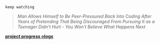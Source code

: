 `keep watching`

> *Man Allows Himself to Be Peer-Pressured Back Into Coding After Years of Pretending That Being Discouraged From Pursuing It as a Teenager Didn't Hurt - You Won't Believe What Happens Next*

[**project progress** ~~p~~**logs**](https://github.com/cyrusae/logs)

<!--
**cyrusae/cyrusae** is a ✨ _special_ ✨ repository because its `README.md` (this file) appears on your GitHub profile.

Here are some ideas to get you started:

- 🔭 I’m currently working on ...
- 🌱 I’m currently learning ...
- 👯 I’m looking to collaborate on ...
- 🤔 I’m looking for help with ...
- 💬 Ask me about ...
- 📫 How to reach me: ...
- 😄 Pronouns: ...
- ⚡ Fun fact: ...
-->
